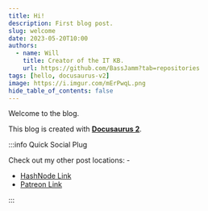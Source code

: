 ```yaml
---
title: Hi!
description: First blog post.
slug: welcome
date: 2023-05-20T10:00
authors:
  - name: Will
    title: Creator of the IT KB.
    url: https://github.com/BassJamm?tab=repositories
tags: [hello, docusaurus-v2]
image: https://i.imgur.com/mErPwqL.png
hide_table_of_contents: false
---
```


Welcome to the blog.

This blog is created with [**Docusaurus 2**](https://docusaurus.io/).

<!--truncate-->
:::info Quick Social Plug

Check out my other post locations: -

- [HashNode Link](https://willh.hashnode.dev/)
- [Patreon Link](https://patreon.com/BassJamm?utm_medium=clipboard_copy&utm_source=copyLink&utm_campaign=creatorshare_creator&utm_content=join_link)

:::
